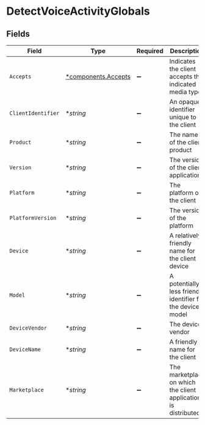# DetectVoiceActivityGlobals


## Fields

| Field                                                          | Type                                                           | Required                                                       | Description                                                    | Example                                                        |
| -------------------------------------------------------------- | -------------------------------------------------------------- | -------------------------------------------------------------- | -------------------------------------------------------------- | -------------------------------------------------------------- |
| `Accepts`                                                      | [*components.Accepts](../../models/components/accepts.md)      | :heavy_minus_sign:                                             | Indicates the client accepts the indicated media types         |                                                                |
| `ClientIdentifier`                                             | **string*                                                      | :heavy_minus_sign:                                             | An opaque identifier unique to the client                      | abc123                                                         |
| `Product`                                                      | **string*                                                      | :heavy_minus_sign:                                             | The name of the client product                                 | Plex for Roku                                                  |
| `Version`                                                      | **string*                                                      | :heavy_minus_sign:                                             | The version of the client application                          | 2.4.1                                                          |
| `Platform`                                                     | **string*                                                      | :heavy_minus_sign:                                             | The platform of the client                                     | Roku                                                           |
| `PlatformVersion`                                              | **string*                                                      | :heavy_minus_sign:                                             | The version of the platform                                    | 4.3 build 1057                                                 |
| `Device`                                                       | **string*                                                      | :heavy_minus_sign:                                             | A relatively friendly name for the client device               | Roku 3                                                         |
| `Model`                                                        | **string*                                                      | :heavy_minus_sign:                                             | A potentially less friendly identifier for the device model    | 4200X                                                          |
| `DeviceVendor`                                                 | **string*                                                      | :heavy_minus_sign:                                             | The device vendor                                              | Roku                                                           |
| `DeviceName`                                                   | **string*                                                      | :heavy_minus_sign:                                             | A friendly name for the client                                 | Living Room TV                                                 |
| `Marketplace`                                                  | **string*                                                      | :heavy_minus_sign:                                             | The marketplace on which the client application is distributed | googlePlay                                                     |